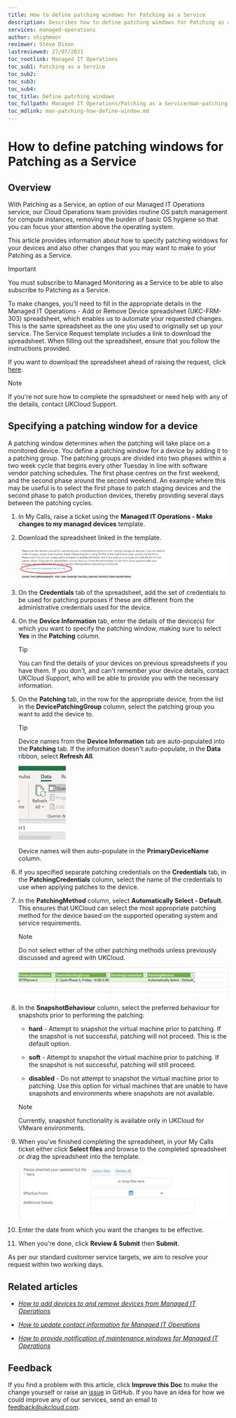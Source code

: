```yaml
---
title: How to define patching windows for Patching as a Service
description: Describes how to define patching windows for Patching as a Service
services: managed-operations
author: shighmoor
reviewer: Steve Dixon
lastreviewed: 27/07/2021
toc_rootlink: Managed IT Operations
toc_sub1: Patching as a Service
toc_sub2:
toc_sub3:
toc_sub4:
toc_title: Define patching windows
toc_fullpath: Managed IT Operations/Patching as a Service/man-patching-how-define-window.md
toc_mdlink: man-patching-how-define-window.md
---
```


# How to define patching windows for Patching as a Service

## Overview

With Patching as a Service, an option of our Managed IT Operations service, our Cloud Operations team provides routine OS patch management for compute instances, removing the burden of basic OS hygiene so that you can focus your attention above the operating system.

This article provides information about how to specify patching windows for your devices and also other changes that you may want to make to your Patching as a Service.

> [!IMPORTANT]
> You must subscribe to Managed Monitoring as a Service to be able to also subscribe to Patching as a Service.

To make changes, you'll need to fill in the appropriate details in the Managed IT Operations - Add or Remove Device spreadsheet (UKC-FRM-303) spreadsheet, which enables us to automate your requested changes. This is the same spreadsheet as the one you used to originally set up your service. The Service Request template includes a link to download the spreadsheet. When filling out the spreadsheet, ensure that you follow the instructions provided.

If you want to download the spreadsheet ahead of raising the request, click [here](https://cas.frn00006.ukcloud.com/Docs/UKCloud_Man_IT_Ops/UKC-FRM-303%20-%20Managed%20IT%20Operations%20-%20Add%20or%20Remove%20Devices.xlsx?AWSAccessKeyId=438-1048-5-aefff7-1&Expires=1642866877&Signature=imOIy0kAEXOxkvf8NZ5lJLUc4a0%3D).

> [!NOTE]
> If you're not sure how to complete the spreadsheet or need help with any of the details, contact UKCloud Support.

## Specifying a patching window for a device

A patching window determines when the patching will take place on a monitored device. You define a patching window for a device by adding it to a patching group. The patching groups are divided into two phases within a two week cycle that begins every other Tuesday in line with software vendor patching schedules. The first phase centres on the first weekend, and the second phase around the second weekend. An example where this may be useful is to select the first phase to patch staging devices and the second phase to patch production devices, thereby providing several days between the patching cycles.

1. In My Calls, raise a ticket using the **Managed IT Operations - Make changes to my managed devices** template.

2. Download the spreadsheet linked in the template.

   ![Download link in the Makes changes to my managed devices template](images/man-change-devices-link.png)

3. On the **Credentials** tab of the spreadsheet, add the set of credentials to be used for patching purposes if these are different from the administrative credentials used for the device.

4. On the **Device Information** tab, enter the details of the device(s) for which you want to specify the patching window, making sure to select **Yes** in the **Patching** column.

   > [!TIP]
   > You can find the details of your devices on previous spreadsheets if you have them. If you don't, and can't remember your device details, contact UKCloud Support, who will be able to provide you with the necessary information.

5. On the **Patching** tab, in the row for the appropriate device, from the list in the **DevicePatchingGroup** column, select the patching group you want to add the device to.

   > [!TIP]
   > Device names from the **Device Information** tab are auto-populated into the **Patching** tab. If the information doesn't auto-populate, in the **Data** ribbon, select **Refresh All**.
   >
   > ![Refresh All option in Microsoft Excel](images/man-monitoring-excel-refresh.png)
   >
   > Device names will then auto-populate in the **PrimaryDeviceName** column.

6. If you specified separate patching credentials on the **Credentials** tab, in the **PatchingCredentials** column, select the name of the credentials to use when applying patches to the device.

7. In the **PatchingMethod** column, select **Automatically Select - Default**. This ensures that UKCloud can select the most appropriate patching method for the device based on the supported operating system and service requirements.

   > [!NOTE]
   > Do not select either of the other patching methods unless previously discussed and agreed with UKCloud.

   ![Specifying a patching window for a device](images/man-patching-patching-window.png)

8. In the **SnapshotBehaviour** column, select the preferred behaviour for snapshots prior to performing the patching:

   - **hard** - Attempt to snapshot the virtual machine prior to patching. If the snapshot is not successful, patching will not proceed. This is the default option.

   - **soft** - Attempt to snapshot the virtual machine prior to patching. If the snapshot is not successful, patching will still proceed.

   - **disabled** - Do not attempt to snapshot the virtual machine prior to patching. Use this option for virtual machines that are unable to have snapshots and environments where snapshots are not available.

   > [!NOTE]
   > Currently, snapshot functionality is available only in UKCloud for VMware environments.

9. When you've finished completing the spreadsheet, in your My Calls ticket either click **Select files** and browse to the completed spreadsheet or drag the spreadsheet into the template.

   ![Upload Add or Remove devices spreadsheet](images/man-change-devices-upload-submit.png)

10. Enter the date from which you want the changes to be effective.

11. When you're done, click **Review & Submit** then **Submit**.

   As per our standard customer service targets, we aim to resolve your request within two working days.

## Related articles

- [*How to add devices to and remove devices from Managed IT Operations*](man-how-add-remove-device.md)

- [*How to update contact information for Managed IT Operations*](man-how-update-contact-info.md)

- [*How to provide notification of maintenance windows for Managed IT Operations*](man-how-notify-maintenance.md)

## Feedback

If you find a problem with this article, click **Improve this Doc** to make the change yourself or raise an [issue](https://github.com/UKCloud/documentation/issues) in GitHub. If you have an idea for how we could improve any of our services, send an email to <feedback@ukcloud.com>.
